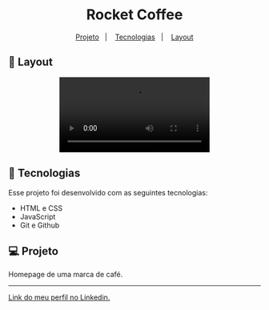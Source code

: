 <h1 align="center"> Rocket Coffee </h1>

<p align="center">
  <a href="#-projeto">Projeto</a>&nbsp;&nbsp;&nbsp;|&nbsp;&nbsp;&nbsp;
  <a href="#-tecnologias">Tecnologias</a>&nbsp;&nbsp;&nbsp;|&nbsp;&nbsp;&nbsp;
  <a href="#-layout">Layout</a>
</p>

## 🔖 Layout

<p align="center">
  <video src="https://user-images.githubusercontent.com/111329429/215811822-6c193125-ef59-49bc-8b59-c11e0c854fee.mp4">
</p>

## 🚀 Tecnologias

Esse projeto foi desenvolvido com as seguintes tecnologias:

- HTML e CSS
- JavaScript
- Git e Github

## 💻 Projeto

Homepage de uma marca de café.

---

[Link do meu perfil no Linkedin.](https://www.linkedin.com/in/felipe-moises-4a1b58248/)
